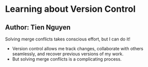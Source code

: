 # Learning about Version Control

## Author: Tien Nguyen

Solving merge conflicts takes conscious effort, but I can do it!

- Version control allows me track changes, collaborate with others seamlessly, and recover previous versions of my work.
- But solving merge conflicts is a complicating process.
